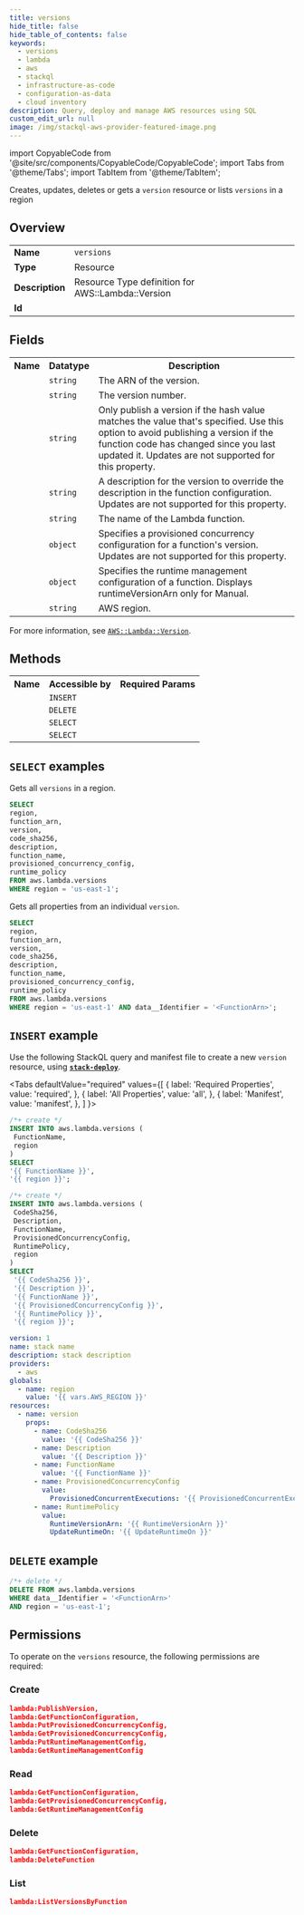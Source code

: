 ```yaml
---
title: versions
hide_title: false
hide_table_of_contents: false
keywords:
  - versions
  - lambda
  - aws
  - stackql
  - infrastructure-as-code
  - configuration-as-data
  - cloud inventory
description: Query, deploy and manage AWS resources using SQL
custom_edit_url: null
image: /img/stackql-aws-provider-featured-image.png
---
```


import CopyableCode from '@site/src/components/CopyableCode/CopyableCode';
import Tabs from '@theme/Tabs';
import TabItem from '@theme/TabItem';

Creates, updates, deletes or gets a <code>version</code> resource or lists <code>versions</code> in a region

## Overview
<table>
<tbody>
<tr><td><b>Name</b></td><td><code>versions</code></td></tr>
<tr><td><b>Type</b></td><td>Resource</td></tr>
<tr><td><b>Description</b></td><td>Resource Type definition for AWS::Lambda::Version</td></tr>
<tr><td><b>Id</b></td><td><CopyableCode code="aws.lambda.versions" /></td></tr>
</tbody>
</table>

## Fields
<table>
<tbody>
<tr><th>Name</th><th>Datatype</th><th>Description</th></tr><tr><td><CopyableCode code="function_arn" /></td><td><code>string</code></td><td>The ARN of the version.</td></tr>
<tr><td><CopyableCode code="version" /></td><td><code>string</code></td><td>The version number.</td></tr>
<tr><td><CopyableCode code="code_sha256" /></td><td><code>string</code></td><td>Only publish a version if the hash value matches the value that's specified. Use this option to avoid publishing a version if the function code has changed since you last updated it. Updates are not supported for this property.</td></tr>
<tr><td><CopyableCode code="description" /></td><td><code>string</code></td><td>A description for the version to override the description in the function configuration. Updates are not supported for this property.</td></tr>
<tr><td><CopyableCode code="function_name" /></td><td><code>string</code></td><td>The name of the Lambda function.</td></tr>
<tr><td><CopyableCode code="provisioned_concurrency_config" /></td><td><code>object</code></td><td>Specifies a provisioned concurrency configuration for a function's version. Updates are not supported for this property.</td></tr>
<tr><td><CopyableCode code="runtime_policy" /></td><td><code>object</code></td><td>Specifies the runtime management configuration of a function. Displays runtimeVersionArn only for Manual.</td></tr>
<tr><td><CopyableCode code="region" /></td><td><code>string</code></td><td>AWS region.</td></tr>
</tbody>
</table>

For more information, see <a href="https://docs.aws.amazon.com/AWSCloudFormation/latest/UserGuide/aws-resource-lambda-version.html"><code>AWS::Lambda::Version</code></a>.

## Methods

<table>
<tbody>
  <tr>
    <th>Name</th>
    <th>Accessible by</th>
    <th>Required Params</th>
  </tr>
  <tr>
    <td><CopyableCode code="create_resource" /></td>
    <td><code>INSERT</code></td>
    <td><CopyableCode code="FunctionName, region" /></td>
  </tr>
  <tr>
    <td><CopyableCode code="delete_resource" /></td>
    <td><code>DELETE</code></td>
    <td><CopyableCode code="data__Identifier, region" /></td>
  </tr>
  <tr>
    <td><CopyableCode code="list_resources" /></td>
    <td><code>SELECT</code></td>
    <td><CopyableCode code="region" /></td>
  </tr>
  <tr>
    <td><CopyableCode code="get_resource" /></td>
    <td><code>SELECT</code></td>
    <td><CopyableCode code="data__Identifier, region" /></td>
  </tr>
</tbody>
</table>

## `SELECT` examples
Gets all <code>versions</code> in a region.
```sql
SELECT
region,
function_arn,
version,
code_sha256,
description,
function_name,
provisioned_concurrency_config,
runtime_policy
FROM aws.lambda.versions
WHERE region = 'us-east-1';
```
Gets all properties from an individual <code>version</code>.
```sql
SELECT
region,
function_arn,
version,
code_sha256,
description,
function_name,
provisioned_concurrency_config,
runtime_policy
FROM aws.lambda.versions
WHERE region = 'us-east-1' AND data__Identifier = '<FunctionArn>';
```

## `INSERT` example

Use the following StackQL query and manifest file to create a new <code>version</code> resource, using [__`stack-deploy`__](https://pypi.org/project/stack-deploy/).

<Tabs
    defaultValue="required"
    values={[
      { label: 'Required Properties', value: 'required', },
      { label: 'All Properties', value: 'all', },
      { label: 'Manifest', value: 'manifest', },
    ]
}>
<TabItem value="required">

```sql
/*+ create */
INSERT INTO aws.lambda.versions (
 FunctionName,
 region
)
SELECT 
'{{ FunctionName }}',
'{{ region }}';
```
</TabItem>
<TabItem value="all">

```sql
/*+ create */
INSERT INTO aws.lambda.versions (
 CodeSha256,
 Description,
 FunctionName,
 ProvisionedConcurrencyConfig,
 RuntimePolicy,
 region
)
SELECT 
 '{{ CodeSha256 }}',
 '{{ Description }}',
 '{{ FunctionName }}',
 '{{ ProvisionedConcurrencyConfig }}',
 '{{ RuntimePolicy }}',
 '{{ region }}';
```
</TabItem>
<TabItem value="manifest">

```yaml
version: 1
name: stack name
description: stack description
providers:
  - aws
globals:
  - name: region
    value: '{{ vars.AWS_REGION }}'
resources:
  - name: version
    props:
      - name: CodeSha256
        value: '{{ CodeSha256 }}'
      - name: Description
        value: '{{ Description }}'
      - name: FunctionName
        value: '{{ FunctionName }}'
      - name: ProvisionedConcurrencyConfig
        value:
          ProvisionedConcurrentExecutions: '{{ ProvisionedConcurrentExecutions }}'
      - name: RuntimePolicy
        value:
          RuntimeVersionArn: '{{ RuntimeVersionArn }}'
          UpdateRuntimeOn: '{{ UpdateRuntimeOn }}'

```
</TabItem>
</Tabs>

## `DELETE` example

```sql
/*+ delete */
DELETE FROM aws.lambda.versions
WHERE data__Identifier = '<FunctionArn>'
AND region = 'us-east-1';
```

## Permissions

To operate on the <code>versions</code> resource, the following permissions are required:

### Create
```json
lambda:PublishVersion,
lambda:GetFunctionConfiguration,
lambda:PutProvisionedConcurrencyConfig,
lambda:GetProvisionedConcurrencyConfig,
lambda:PutRuntimeManagementConfig,
lambda:GetRuntimeManagementConfig
```

### Read
```json
lambda:GetFunctionConfiguration,
lambda:GetProvisionedConcurrencyConfig,
lambda:GetRuntimeManagementConfig
```

### Delete
```json
lambda:GetFunctionConfiguration,
lambda:DeleteFunction
```

### List
```json
lambda:ListVersionsByFunction
```

